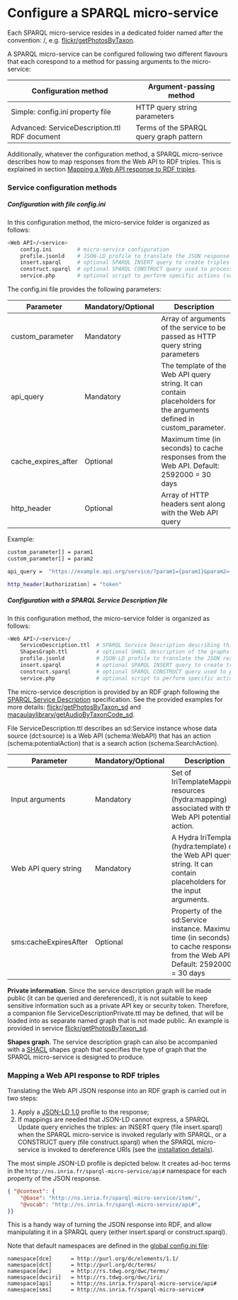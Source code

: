 # Configure a SPARQL micro-service

Each SPARQL micro-service resides in a dedicated folder named after the convention: <Web API>/<micro-service>, e.g. [flickr/getPhotosByTaxon](/src/sparqlms/flickr/getPhotosByTaxon).

A SPARQL micro-service can be configured following two different flavours that each corespond to a method for passing arguments to the micro-service:

Configuration method | Argument-passing method
------------ | -------------
Simple: config.ini property file | HTTP query string parameters
Advanced: ServiceDescription.ttl RDF document | Terms of the SPARQL query graph pattern

Additionally, whatever the configuration method, a SPARQL micro-serivce describes how to map responses from the Web API to RDF triples. This is explained in section [Mapping a Web API response to RDF triples](#mapping-a-web-api-response-to-rdf-triples).
 

### Service configuration methods

##### Configuration with file config.ini

In this configuration method, the micro-service folder is organized as follows:

```bash
<Web API>/<service>
    config.ini        # micro-service configuration
    profile.jsonld    # JSON-LD profile to translate the JSON response into JSON-LD
    insert.sparql     # optional SPARQL INSERT query to create triples that JSON-LD cannot create
    construct.sparql  # optional SPARQL CONSTRUCT query used to process URI dereferencing queries
    service.php       # optional script to perform specific actions (see 'src/sparqlms/manual_config_example')
```

The config.ini file provides the following parameters:

Parameter | Mandatory/Optional | Description
------------ | ------------- | -------------
custom_parameter | Mandatory | Array of arguments of the service to be passed as HTTP query string parameters
api_query | Mandatory | The template of the Web API query string. It can contain placeholders for the arguments defined in custom_parameter.
cache_expires_after | Optional | Maximum time (in seconds) to cache responses from the Web API. Default: 2592000 = 30 days
http_header | Optional | Array of HTTP headers sent along with the Web API query


Example:
```bash
custom_parameter[] = param1
custom_parameter[] = param2

api_query =  "https://example.api.org/service/?param1={param1}&param2={param2}"

http_header[Authorization] = "token"
```


##### Configuration with a SPARQL Service Description file

In this configuration method, the micro-service folder is organized as follows:

```bash
<Web API>/<service>/
    ServiceDescription.ttl  # SPARQL Service Description describing this micro-service
    ShapesGraph.ttl         # optional SHACL description of the graphs produced by the service
    profile.jsonld          # JSON-LD profile to translate the JSON response into JSON-LD
    insert.sparql           # optional SPARQL INSERT query to create triples that JSON-LD cannot create
    construct.sparql        # optional SPARQL CONSTRUCT query used to process URI dereferencing queries
    service.php             # optional script to perform specific actions (see 'src/sparqlms/manual_config_example')
```

The micro-service description is provided by an RDF graph following the [SPARQL Service Description](https://www.w3.org/TR/2013/REC-sparql11-service-description-20130321/) specification. 
See the provided examples for more details: [flickr/getPhotosByTaxon_sd](/src/sparqlms/flickr/getPhotosByTaxon_sd/ServiceDescription.ttl) and [macaulaylibrary/getAudioByTaxonCode_sd](/src/sparqlms/macaulaylibrary/getAudioByTaxonCode_sd/ServiceDescription.ttl).

File ServiceDescription.ttl describes an sd:Service instance whose data source (dct:source) is a Web API (schema:WebAPI) that has an action (schema:potentialAction) that is a search action (schema:SearchAction).

Parameter | Mandatory/Optional | Description
------------ | ------------- | -------------
Input arguments | Mandatory | Set of IriTemplateMapping resources (hydra:mapping) associated with the Web API potential action.
Web API query string | Mandatory | A Hydra IriTemplate (hydra:template) of the Web API query string. It can contain placeholders for the input arguments.
sms:cacheExpiresAfter | Optional | Property of the sd:Service instance. Maximum time (in seconds) to cache responses from the Web API. Default: 2592000 = 30 days


**Private information**.
Since the service description graph will be made public (it can be queried and dereferenced), it is not suitable to keep sensitive information such as a private API key or security token.
Therefore, a companion file ServiceDescriptionPrivate.ttl may be defined, that will be loaded into as separate named graph that is not made public.
An example is provided in service [flickr/getPhotosByTaxon_sd](/src/sparqlms/flickr/getPhotosByTaxon_sd).

**Shapes graph**.
The service description graph can also be accompanied with a [SHACL](https://www.w3.org/TR/2017/REC-shacl-20170720/) shapes graph that specifies the type of graph that the SPARQL micro-service is designed to produce.


### Mapping a Web API response to RDF triples

Translating the Web API JSON response into an RDF graph is carried out in two steps: 
1. Apply a [JSON-LD 1.0](https://www.w3.org/TR/2014/REC-json-ld-20140116/) profile to the response;
2. If mappings are needed that JSON-LD cannot express, a SPARQL Update query enriches the triples: an INSERT query (file insert.sparql) when the SPARQL micro-service is invoked regularly with SPARQL, or a CONSTRUCT query (file construct.sparql) when the SPARQL micro-service is invoked to dereference URIs (see the [installation details](/doc/04-install.md#rewriting-rules-for-uri-dereferencing)).

The most simple JSON-LD profile is depicted below. It creates ad-hoc terms in the ```http://ns.inria.fr/sparql-micro-service/api#``` namespace for each property of the JSON response.
```json
{ "@context": {
    "@base": "http://ns.inria.fr/sparql-micro-service/item/",
    "@vocab": "http://ns.inria.fr/sparql-micro-service/api#",
}}
```

This is a handy way of turning the JSON response into RDF, and allow manipulating it in a SPARQL query (either insert.sparql or construct.sparql).

Note that default namespaces are defined in the [global config.ini file](/src/sparqlms/config.ini):
```
namespace[dce]      = http://purl.org/dc/elements/1.1/
namespace[dct]      = http://purl.org/dc/terms/
namespace[dwc]      = http://rs.tdwg.org/dwc/terms/
namespace[dwciri]   = http://rs.tdwg.org/dwc/iri/
namespace[api]      = http://ns.inria.fr/sparql-micro-service/api#
namespace[sms]      = http://ns.inria.fr/sparql-micro-service#
```
